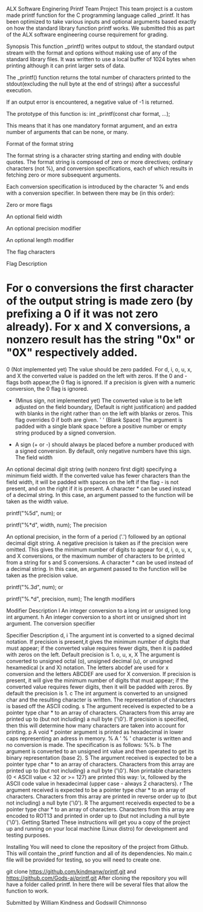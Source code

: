 ALX Software Enginering Printf Team Project
This team project is a custom made printf function for the C programming language called _printf. It has been optimized to take various inputs and optional arguments based exactly on how the standard library function printf works. We submitted this as part of the ALX software engineering course requirement for grading.

Synopsis
This function _printf() writes output to stdout, the standard output stream with the format and options without making use of any of the standard library files. It was written to use a local buffer of 1024 bytes when printing although it can print larger sets of data.

The _printf() function returns the total number of characters printed to the stdout(excluding the null byte at the end of strings) after a successful execution.

If an output error is encountered, a negative value of -1 is returned.

The prototype of this function is: int _printf(const char format, ...);

This means that it has one mandatory format argument, and an extra number of arguments that can be none, or many.

Format of the format string

The format string is a character string starting and ending with double quotes. The format string is composed of zero or more directives; ordinary characters (not %), and conversion specifications, each of which results in fetching zero or more subsequent arguments.

Each conversion specification is introduced by the character % and ends with a conversion specifier. In between there may be (in this order):

Zero or more flags

An optional field width

An optional precision modifier

An optional length modifier

The flag characters

Flag	Description
#	For o conversions the first character of the output string is made zero (by prefixing a 0 if it was not zero already). For x and X conversions, a nonzero result has the string "0x" or "0X" respectively added.
0	(Not implemented yet) The value should be zero padded. For d, i, o, u, x, and X the converted value is padded on the left with zeros. If the 0 and - flags both appear,the 0 flag is ignored. If a precision is given with a numeric conversion, the 0 flag is ignored.
-	(Minus sign, not implemented yet) The converted value is to be left adjusted on the field boundary, (Default is right justification) and padded with blanks in the right rather than on the left with blanks or zeros. This flag overrides 0 if both are given.
' '	(Blank Space) The argument is padded with a single blank space before a positive number or empty string produced by a signed conversion.
+	A sign (+ or -) should always be placed before a number produced with a signed conversion. By default, only negative numbers have this sign.
The field width

An optional decimal digit string (with nonzero first digit) specifying a minimum field width. If the converted value has fewer characters than the field width, it will be padded with spaces on the left if the flag - is not present, and on the right if it is present. A character * can be used instead of a decimal string. In this case, an argument passed to the function will be taken as the width value.

printf("%5d", num);
or

printf("%*d", width, num);
The precision

An optional precision, in the form of a period ('.') followed by an optional decimal digit string. A negative precision is taken as if the precision were omitted. This gives the minimum number of digits to appear for d, i, o, u, x, and X conversions, or the maximum number of characters to be printed from a string for s and S conversions. A character * can be used instead of a decimal string. In this case, an argument passed to the function will be taken as the precision value.

printf("%.3d", num);
or

printf("%.*d", precision, num);
The length modifiers

Modifier	Description
l	An integer conversion to a long int or unsigned long int argument.
h	An integer conversion to a short int or unsigned short int argument.
The conversion specifier

Specifier	Description
d, i	The argument int is converted to a signed decimal notation. If precision is present,it gives the minimum number of digits that must appear; if the converted value requires fewer digits, then it is padded with zeros on the left. Default precision is 1.
o, u, x, X	The argument is converted to unsigned octal (o), unsigned decimal (u), or unsigned hexamedical (x and X) notation. The letters abcdef are used for x conversion and the letters ABCDEF are used for X conversion. If precision is present, it will give the minimum number of digits that must appear; if the converted value requires fewer digits, then it will be padded with zeros. By default the precision is 1.
c	The int argument is converted to an unsigned char and the resulting character is written. The representation of characters is based off the ASCII coding.
s	The argument received is expected to be a pointer type char * to an array of characters. Characters from this array are printed up to (but not including) a null byte ('\0'). If precision is specified, then this will determine how many characters are taken into account for printing.
p	A void * pointer argument is printed as hexadecimal in lower caps representing an adress in memory.
%	A ' % ' character is written and no conversion is made. The specification is as follows: %%.
b	The argument is converted to an unsigned int value and then operated to get its binary representation (base 2).
S	The argument received is expected to be a pointer type char * to an array of characters. Characters from this array are printed up to (but not including) a null byte ('\0'). Non printable characters (0 < ASCII value < 32 or >= 127) are printed this way: \x, followed by the ASCII code value in hexadecimal (upper case - always 2 characters).
r	The argument received is expected to be a pointer type char * to an array of characters. Characters from this array are printed in reverse order up to (but not including) a null byte ('\0').
R	The argument receivedis expected to be a pointer type char * to an array of characters. Characters from this array are encoded to ROT13 and printed in order up to (but not including a null byte ('\0').
Getting Started
These instructions will get you a copy of the project up and running on your local machine (Linux distro) for development and testing purposes.

Installing
You will need to clone the repository of the project from Github. This will contain the _printf function and all of its dependencies. No main.c file will be provided for testing, so you will need to create one.

git clone https://github.com/kindmanw/printf.git and https://github.com/Gods-ai/printf.git
After cloning the repository you will have a folder called printf. In here there will be several files that allow the function to work.

Submitted by William Kindness and Godswill Chimnonso
